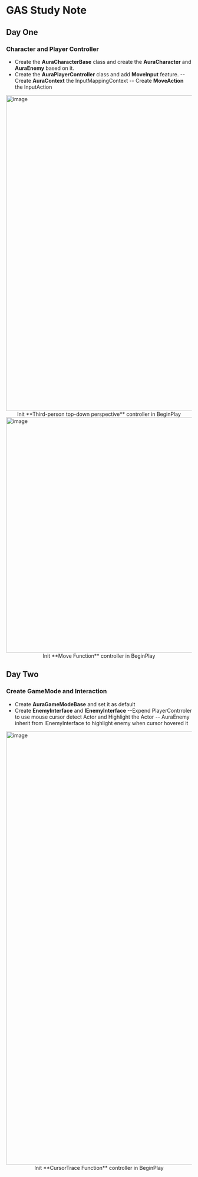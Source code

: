 #  GAS Study Note
## Day One
### Character and Player Controller
- Create the **AuraCharacterBase** class and create the **AuraCharacter** and **AuraEnemy** based on it.
- Create the **AuraPlayerController** class and add **MoveInput** feature.
-- Create **AuraContext** the InputMappingContext
-- Create **MoveAction** the InputAction
<img width="1888" height="854" alt="image" src="https://github.com/user-attachments/assets/a5ad05ba-350f-4167-be38-ae047fe03e79" />
<center>Init **Third-person top-down perspective** controller in BeginPlay</center>
<img width="1270" height="637" alt="image" src="https://github.com/user-attachments/assets/736b279d-7771-47c7-9ba5-ad60e382ee06" />
<center>Init **Move Function** controller in BeginPlay</center>

## Day Two
### Create GameMode and Interaction
- Create **AuraGameModeBase** and set it as default
- Create **EnemyInterface** and **IEnemyInterface**
--Expend PlayerContrroler to use mouse cursor detect Actor and Highlight the Actor
-- AuraEnemy inherit from IEnemyInterface to highlight enemy when cursor hovered it
<img width="1318" height="1172" alt="image" src="https://github.com/user-attachments/assets/740b083d-718b-4194-bd9b-f98eba779e17" />
<center>Init **CursorTrace Function** controller in BeginPlay</center>
